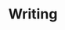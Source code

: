 ---
# This topic lives at
# https://digital.gov/topics/writing

# Topic Title
title: "Writing"

# description — keep it short and clear
summary: ""

# Weight
weight: 1

# For more information on managing topics,
# see https://github.com/GSA/digitalgov.gov/wiki/topics
---